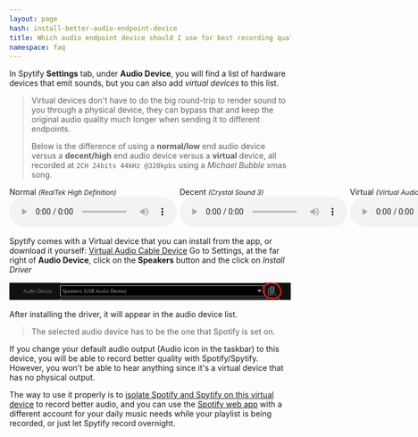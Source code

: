 ```yaml
---
layout: page
hash: install-better-audio-endpoint-device
title: Which audio endpoint device should I use for best recording quality? (Virtual Audio Cable)
namespace: faq
---
```


In Spytify **Settings** tab, under **Audio Device**, you will find a list of hardware devices that emit sounds, but you can also add _virtual devices_ to this list.

> Virtual devices don't have to do the big round-trip to render sound to you through a physical device, they can bypass that and keep the original audio quality much longer when sending it to different endpoints.
>
> Below is the difference of using a **normal/low** end audio device versus a **decent/high** end audio device versus a **virtual** device, all recorded at `2CH 24bits 44kHz @320kpbs` using a _Michael Bubble_ xmas song.

<div style="display:flex">
    <figure style="margin: 0">
        <figcaption>Normal <i style="font-size:85%">(RealTek High Definition)</i></figcaption>
        <audio
            controls
            src="./assets/audio/worst-2CH-24bits-44kHz-320kbps.mp3">
                <code>Your browser does not support the <kbd>audio</kbd> element.</code>
        </audio>
    </figure>
    <figure style="margin: 0 5px;">
        <figcaption>Decent <i style="font-size:85%">(Crystal Sound 3)</i></figcaption>
        <audio
            controls
            src="./assets/audio/better-2CH-24bits-44kHz-320kbps.mp3">
                <code>Your browser does not support the <kbd>audio</kbd> element.</code>
        </audio>
    </figure>
    <figure style="margin: 0">
        <figcaption>Virtual <i style="font-size:85%">(Virtual Audio Cable)</i></figcaption>
        <audio
            controls
            src="./assets/audio/virtual-2CH-24bits-44kHz-320kbps.mp3">
                <code>Your browser does not support the <kbd>audio</kbd> element.</code>
        </audio>
    </figure>
</div>

Spytify comes with a Virtual device that you can install from the app, or download it yourself: [Virtual Audio Cable Device](https://www.vb-audio.com/Cable/)
Go to Settings, at the far right of **Audio Device**, click on the **Speakers** button and the click on _Install Driver_

<p align="center"><img alt="Open Virtual Audio Cable device" src="./assets/images/faq_open_vac.png" /></p>

After installing the driver, it will appear in the audio device list.

> The selected audio device has to be the one that Spotify is set on.

If you change your default audio output (Audio icon in the taskbar) to this device, you will be able to record better quality with Spotify/Spytify. However, you won't be able to hear anything since it's a virtual device that has no physical output.

The way to use it properly is to [isolate Spotify and Spytify on this virtual device](./faq.html#isolate-spotify-audio-endpoint) to record better audio, and you can use the [Spotify web app](https://open.spotify.com) with a different account for your daily music needs while your playlist is being recorded, or just let Spytify record overnight.
